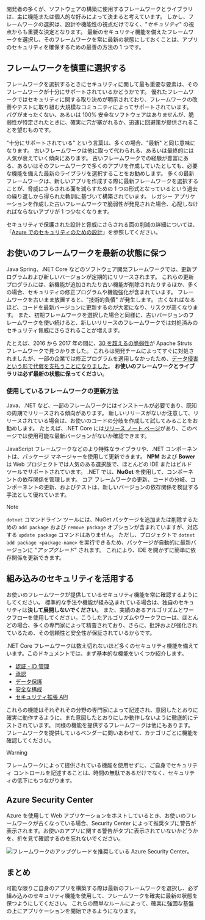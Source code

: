 開発者の多くが、ソフトウェアの構築に使用するフレームワークとライブラリは、主に機能または個人的な好みによって決まると考えています。 しかし、フレームワークの選択は、設計や機能性の視点だけでなく、"_セキュリティ_" の視点からも重要な決定となります。 最新のセキュリティ機能を備えたフレームワークを選択し、そのフレームワークを常に最新の状態にしておくことは、アプリのセキュリティを確保するための最善の方法の 1 つです。

## <a name="choose-your-framework-carefully"></a>フレームワークを慎重に選択する

フレームワークを選択するときにセキュリティに関して最も重要な要素は、そのフレームワークが十分にサポートされているかどうかです。 優れたフレームワークではセキュリティに関する取り決めが明示されており、フレームワークの改善やテストに取り組む大規模なコミュニティによってサポートされています。 バグがまったくない、あるいは 100% 安全なソフトウェアはありませんが、脆弱性が特定されたときに、確実に穴が塞がれるか、迅速に回避策が提供されることを望むものです。

"十分にサポートされている" という言葉は、多くの場合、"最新" と同じ意味になります。 古いフレームワークは他に取って代わられる、あるいは最終的には人気が衰えていく傾向にあります。 古いフレームワークでの経験が豊富にある、あるいはそのフレームワークで多くのアプリを作成していたとしても、必要な機能を備えた最新のライブラリを選択することをお勧めします。 多くの最新フレームワークは、新しいアプリを作成する際に最新フレームワークを選択することが、脅威にさらされる面を減らすための 1 つの形式となっているという過去の繰り返しから得られた教訓に基づいて構築されています。 レガシー アプリケーションを作成した古いフレームワークで脆弱性が発見された場合、心配しなければならないアプリが 1 つ少なくなります。

セキュリティで保護された設計と脅威にさらされる面の削減の詳細については、「[Azure でのセキュリティのための設計](../../design-for-security-in-azure/index.yml)」を参照してください。

## <a name="keep-your-framework-updated"></a>お使いのフレームワークを最新の状態に保つ

Java Spring、.NET Core などのソフトウェア開発フレームワークでは、更新プログラムおよび新しいバージョンが定期的にリリースされます。 これらの更新プログラムには、新機能が追加されたり古い機能が削除されたりするほか、多くの場合、セキュリティの修正プログラムや機能強化が含まれています。 フレームワークを古いまま放置すると、"技術的負債" が発生します。 古くなればなるほど、コードを最新バージョンに更新するのが大変になり、リスクが高くなります。 また、初期フレームワークを選択した場合と同様に、古いバージョンのフレームワークを使い続けると、新しいリリースのフレームワークでは対処済みのセキュリティ脅威にさらされることが増えます。

たとえば、2016 から 2017 年の間に、[30 を超えるの脆弱性](https://www.cvedetails.com/product/6117/Apache-Struts.html?vendor_id=45)が Apache Struts フレームワークで見つかりました。 これらは開発チームによってすぐに対処されましたが、一部の企業では修正プログラムを適用しなかったため、[データ侵害という形で代償を支払うことになりました](https://www.zdnet.com/article/equifax-confirms-apache-struts-flaw-it-failed-to-patch-was-to-blame-for-data-breach/)。 **お使いのフレームワークとライブラリは必ず最新の状態に保ってください**。

### <a name="how-do-i-update-my-framework"></a>使用しているフレームワークの更新方法

Java、.NET など、一部のフレームワークにはインストールが必要であり、既知の周期でリリースされる傾向があります。 新しいリリースがないか注意して、リリースされている場合は、お使いのコードの分岐を作成して試してみることをお勧めします。 たとえば、.NET Core には[リリース ノート ページ](https://github.com/dotnet/core/tree/master/release-notes)があり、このページでは使用可能な最新バージョンがないか確認できます。

JavaScript フレームワークなどのより特殊なライブラリや、.NET コンポーネントは、パッケージ マネージャーを使用して更新できます。 **NPM** および **Bower** は Web プロジェクトでは人気のある選択肢で、ほとんどの IDE またはビルド ツールでサポートされています。 .NET では、**NuGet** を使用して、コンポーネントの依存関係を管理します。 コア フレームワークの更新、コードの分岐、コンポーネントの更新、およびテストは、新しいバージョンの依存関係を検証する手法として優れています。

> [!NOTE]
> `dotnet` コマンドライン ツールには、NuGet パッケージを追加または削除するための `add package` および `remove package` オプションが含まれていますが、対応する `update package` コマンドはありません。 ただし、プロジェクトで `dotnet add package <package-name>` を実行できるため、パッケージが自動的に最新バージョンに "_アップグレード_" されます。 これにより、IDE を開かずに簡単に依存関係を更新できます。

## <a name="take-advantage-of-built-in-security"></a>組み込みのセキュリティを活用する

お使いのフレームワークが提供しているセキュリティ機能を常に確認するようにしてください。 標準的な手法や機能が組み込まれている場合は、独自のセキュリティは**決して展開しないでください**。 また、実績のあるアルゴリズムとワークフローを使用してください。こうしたアルゴリズムやワークフローは、ほとんどの場合、多くの専門家によって精査されており、さらに、批評および強化されているため、その信頼性と安全性が保証されているからです。

.NET Core フレームワークは数え切れないほど多くのセキュリティ機能を備えています。このドキュメントでは、まず基本的な機能をいくつか紹介します。
* [認証 - ID 管理](https://docs.microsoft.com/aspnet/core/security/authentication/index?view=aspnetcore-2.1)
* [承認](https://docs.microsoft.com/aspnet/core/security/authorization/index?view=aspnetcore-2.1)
* [データ保護](https://docs.microsoft.com/aspnet/core/security/data-protection/index?view=aspnetcore-2.1)
* [安全な構成](https://docs.microsoft.com/aspnet/core/security/data-protection/configuration/index?view=aspnetcore-2.1)
* [セキュリティ拡張 API](https://docs.microsoft.com/aspnet/core/security/data-protection/extensibility/index?view=aspnetcore-2.1)

これらの機能はそれぞれその分野の専門家によって記述され、意図したとおりに確実に動作するように、また意図したとおりにしか動作しないように徹底的にテストされています。 同様の機能を提供するフレームワークは他にもあります。フレームワークを提供しているベンダーに問いあわせて、カテゴリごとに機能を確認してください。

> [!WARNING]
> フレームワークによって提供されている機能を使用せずに、ご自身でセキュリティ コントロールを記述することは、時間の無駄であるだけでなく、セキュリティの低下にもつながります。


## <a name="azure-security-center"></a>Azure Security Center

Azure を使用して Web アプリケーションをホストしているとき、お使いのフレームワークが古くなっている場合、Security Center によって推奨タブに警告が表示されます。お使いのアプリに関する警告がタブに表示されていないかどうかを、折を見て確認するのを忘れないでください。

![フレームワークのアップグレードを推奨している Azure Security Center。](../media/5-ASCFramework.png)


## <a name="summary"></a>まとめ

可能な限りご自身のアプリを構築する際は最新のフレームワークを選択し、必ず組み込みのセキュリティ機能を使用して、フレームワークを確実に最新の状態を保つようにしてください。 これらの簡単なルールによって、確実に強固な基盤の上にアプリケーションを開始できるようになります。
